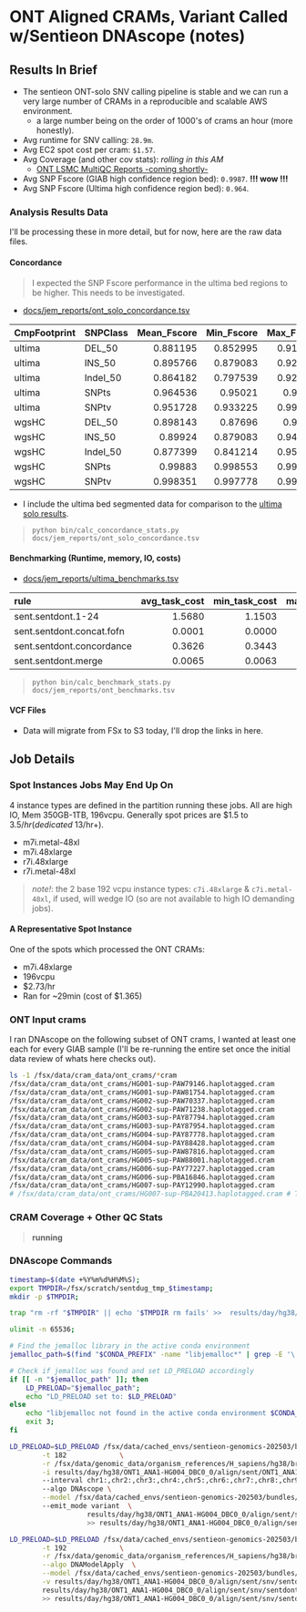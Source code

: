 
# ONT Aligned CRAMs, Variant Called w/Sentieon DNAscope (notes)

## Results In Brief
- The sentieon ONT-solo SNV calling pipeline is stable and we can run a very large number of CRAMs in a reproducible and scalable AWS environment.
  - a large number being on the order of 1000's of crams an hour (more honestly).
- Avg runtime for SNV calling: `28.9m`.
- Avg EC2 spot cost per cram: `$1.57`.
- Avg Coverage (and other cov stats): _rolling in this AM_
  - [ONT LSMC MultiQC Reports -coming shortly-](./)
- Avg SNP Fscore (GIAB high confidence region bed): `0.9987`.  **!!! wow !!!**
- Avg SNP Fscore (Ultima high confidence region bed): `0.964`.

### Analysis Results Data
I'll be processing these in more detail, but for now, here are the raw data files.

#### Concordance

> I expected the SNP Fscore performance in the ultima bed regions to be higher. This needs to be investigated.

- [docs/jem_reports/ont_solo_concordance.tsv](docs/jem_reports/ont_solo_concordance.tsv)
 

| CmpFootprint   | SNPClass   |   Mean_Fscore |   Min_Fscore |   Max_Fscore |
|:---------------|:-----------|--------------:|-------------:|-------------:|
| ultima         | DEL_50     |      0.881195 |     0.852995 |     0.913246 |
| ultima         | INS_50     |      0.895766 |     0.879083 |     0.920608 |
| ultima         | Indel_50   |      0.864182 |     0.797539 |     0.922895 |
| ultima         | SNPts      |      0.964536 |     0.95021  |     0.99902  |
| ultima         | SNPtv      |      0.951728 |     0.933225 |     0.998589 |
| wgsHC          | DEL_50     |      0.898143 |     0.87696  |     0.94355  |
| wgsHC          | INS_50     |      0.89924  |     0.879083 |     0.940202 |
| wgsHC          | Indel_50   |      0.877399 |     0.841214 |     0.951348 |
| wgsHC          | SNPts      |      0.99883  |     0.998553 |     0.999274 |
| wgsHC          | SNPtv      |      0.998351 |     0.997778 |     0.998882 |

- I include the ultima bed segmented data for comparison to the [ultima solo results](docs/jem_reports/ultima_notes.md).

> `python bin/calc_concordance_stats.py docs/jem_reports/ont_solo_concordance.tsv`

#### Benchmarking (Runtime, memory, IO, costs)
- [docs/jem_reports/ultima_benchmarks.tsv](docs/jem_reports/ultima_benchmarks.tsv)

| rule                      |   avg_task_cost |   min_task_cost |   max_task_cost |   avg_minutes |   min_minutes |   max_minutes |   avg_cpu_efficiency |   min_cpu_efficiency |   max_cpu_efficiency |
|:--------------------------|----------------:|----------------:|----------------:|--------------:|--------------:|--------------:|---------------------:|---------------------:|---------------------:|
| sent.sentdont.1-24        |          1.5680 |          1.1503 |          2.3880 |       28.9300 |       25.2662 |       33.1148 |             113.9016 |             105.6283 |             126.4068 |
| sent.sentdont.concat.fofn |          0.0001 |          0.0000 |          0.0012 |        0.2191 |        0.0062 |        2.7626 |               0.0000 |               0.0000 |               0.0000 |
| sent.sentdont.concordance |          0.3626 |          0.3443 |          0.3815 |       16.0118 |       15.6672 |       16.7594 |               0.3591 |               0.0056 |               0.5569 |
| sent.sentdont.merge       |          0.0065 |          0.0063 |          0.0068 |        0.4303 |        0.4133 |        0.4513 |               1.8715 |               1.7309 |               1.9498 |

> `python bin/calc_benchmark_stats.py docs/jem_reports/ont_benchmarks.tsv`

#### VCF Files

- Data will migrate from FSx to S3 today, I'll drop the links in here.

## Job Details

### Spot Instances Jobs May End Up On
4 instance types are defined in the partition running these jobs. All are high IO, Mem 350GB-1TB, 196vcpu. Generally spot prices are $1.5 to $3.5/hr (dedicated ~$13/hr+).
 - m7i.metal-48xl 
 - m7i.48xlarge 
 - r7i.48xlarge 
 - r7i.metal-48xl 

> _note!_: the 2 base 192 vcpu instance types: `c7i.48xlarge` &  `c7i.metal-48xl`, if used, will wedge IO (so are not available to high IO demanding jobs).

#### A Representative Spot Instance
One of the spots which processed the ONT CRAMs:
- m7i.48xlarge
- 196vcpu
- $2.73/hr
- Ran for ~29min (cost of $1.365)

### ONT Input crams
I ran DNAscope on the following subset of ONT crams, I wanted at least one each for every GIAB sample (I'll be re-running the entire set once the initial data review of whats here checks out).

```bash
ls -1 /fsx/data/cram_data/ont_crams/*cram
/fsx/data/cram_data/ont_crams/HG001-sup-PAW79146.haplotagged.cram
/fsx/data/cram_data/ont_crams/HG001-sup-PAW81754.haplotagged.cram
/fsx/data/cram_data/ont_crams/HG002-sup-PAW70337.haplotagged.cram
/fsx/data/cram_data/ont_crams/HG002-sup-PAW71238.haplotagged.cram
/fsx/data/cram_data/ont_crams/HG003-sup-PAY87794.haplotagged.cram
/fsx/data/cram_data/ont_crams/HG003-sup-PAY87954.haplotagged.cram
/fsx/data/cram_data/ont_crams/HG004-sup-PAY87778.haplotagged.cram
/fsx/data/cram_data/ont_crams/HG004-sup-PAY88428.haplotagged.cram
/fsx/data/cram_data/ont_crams/HG005-sup-PAW87816.haplotagged.cram
/fsx/data/cram_data/ont_crams/HG005-sup-PAW88001.haplotagged.cram
/fsx/data/cram_data/ont_crams/HG006-sup-PAY77227.haplotagged.cram
/fsx/data/cram_data/ont_crams/HG006-sup-PBA16846.haplotagged.cram
/fsx/data/cram_data/ont_crams/HG007-sup-PAY12990.haplotagged.cram
# /fsx/data/cram_data/ont_crams/HG007-sup-PBA20413.haplotagged.cram # This sample was not processed in this batch
```

### CRAM Coverage + Other QC Stats 

> **running**

### DNAscope Commands

```bash
timestamp=$(date +%Y%m%d%H%M%S);
export TMPDIR=/fsx/scratch/sentdug_tmp_$timestamp;
mkdir -p $TMPDIR;

trap "rm -rf "$TMPDIR" || echo '$TMPDIR rm fails' >>  results/day/hg38/ONT1_ANA1-HG004_DBC0_0/align/sent/snv/sentdont/log/vcfs/ONT1_ANA1-HG004_DBC0_0.sent.sentdont.1-24.snv.log  2>&1" EXIT;

ulimit -n 65536;

# Find the jemalloc library in the active conda environment
jemalloc_path=$(find "$CONDA_PREFIX" -name "libjemalloc*" | grep -E '\.so|\.dylib' | head -n 1);

# Check if jemalloc was found and set LD_PRELOAD accordingly
if [[ -n "$jemalloc_path" ]]; then
    LD_PRELOAD="$jemalloc_path";
    echo "LD_PRELOAD set to: $LD_PRELOAD" 
else
    echo "libjemalloc not found in the active conda environment $CONDA_PREFIX.";
    exit 3;
fi

LD_PRELOAD=$LD_PRELOAD /fsx/data/cached_envs/sentieon-genomics-202503/bin/sentieon driver \
        -t 182             \
        -r /fsx/data/genomic_data/organism_references/H_sapiens/hg38/broad_hg38/Homo_sapiens_assembly38.fasta \
        -i results/day/hg38/ONT1_ANA1-HG004_DBC0_0/align/sent/ONT1_ANA1-HG004_DBC0_0.cram \            
        --interval chr1:,chr2:,chr3:,chr4:,chr5:,chr6:,chr7:,chr8:,chr9:,chr10:,chr11:,chr12:,chr13:,chr14:,chr15:,chr16:,chr17:,chr18:,chr19:,chr20:,chr21:,chr22:,chrX:,chrY:   \          
        --algo DNAscope \
        --model /fsx/data/cached_envs/sentieon-genomics-202503/bundles/DNAscopeONT2.1/diploid_model \            
        --emit_mode variant  \
                   results/day/hg38/ONT1_ANA1-HG004_DBC0_0/align/sent/snv/sentdont/vcfs/1-24/ONT1_ANA1-HG004_DBC0_0.sent.sentdont.1-24.snv.vcf.tmp \
                   >> results/day/hg38/ONT1_ANA1-HG004_DBC0_0/align/sent/snv/sentdont/log/vcfs/ONT1_ANA1-HG004_DBC0_0.sent.sentdont.1-24.snv.log 2>&1;

LD_PRELOAD=$LD_PRELOAD /fsx/data/cached_envs/sentieon-genomics-202503/bin/sentieon driver \
        -t 192             \
        -r /fsx/data/genomic_data/organism_references/H_sapiens/hg38/broad_hg38/Homo_sapiens_assembly38.fasta \
        --algo DNAModelApply  \
        --model /fsx/data/cached_envs/sentieon-genomics-202503/bundles/DNAscopeONT2.1/diploid_model           \
        -v results/day/hg38/ONT1_ANA1-HG004_DBC0_0/align/sent/snv/sentdont/vcfs/1-24/ONT1_ANA1-HG004_DBC0_0.sent.sentdont.1-24.snv.vcf.tmp \
        results/day/hg38/ONT1_ANA1-HG004_DBC0_0/align/sent/snv/sentdont/vcfs/1-24/ONT1_ANA1-HG004_DBC0_0.sent.sentdont.1-24.snv.vcf \
        >> results/day/hg38/ONT1_ANA1-HG004_DBC0_0/align/sent/snv/sentdont/log/vcfs/ONT1_ANA1-HG004_DBC0_0.sent.sentdont.1-24.snv.log 2>&1;

```

